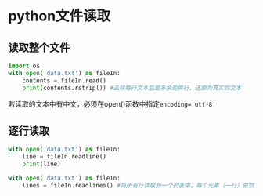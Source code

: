 # python文件读取

## 读取整个文件

```python
import os
with open('data.txt') as fileIn:
    contents = fileIn.read()
    print(contents.rstrip()) #去除每行文本后面多余的换行，还原为真实的文本
```

若读取的文本中有中文，必须在open()函数中指定```encoding='utf-8'```

## 逐行读取

```python
with open('data.txt') as fileIn:
    line = fileIn.readline()
    print(line)
```

```python
with open('data.txt') as fileIn:
    lines = fileIn.readlines() #将所有行读取到一个列表中，每个元素（一行）依然有冗余换行
```





